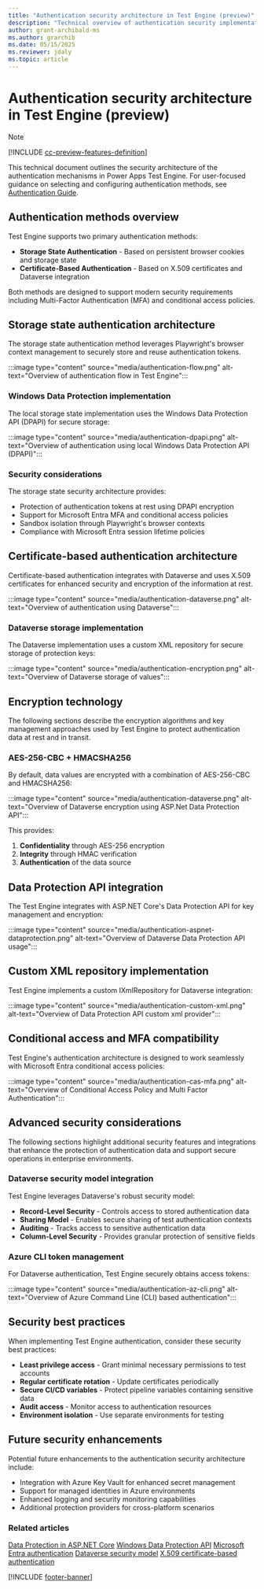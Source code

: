 ```yaml
---
title: "Authentication security architecture in Test Engine (preview)"
description: "Technical overview of authentication security implementation in Test Engine"
author: grant-archibald-ms
ms.author: grarchib
ms.date: 05/15/2025
ms.reviewer: jdaly
ms.topic: article
---
```


# Authentication security architecture in Test Engine (preview)

> [!NOTE]
> [!INCLUDE [cc-preview-features-definition](../includes/cc-preview-features-definition.md)]

This technical document outlines the security architecture of the authentication mechanisms in Power Apps Test Engine. For user-focused guidance on selecting and configuring authentication methods, see [Authentication Guide](./authentication-guide.md).

## Authentication methods overview

Test Engine supports two primary authentication methods:

- **Storage State Authentication** - Based on persistent browser cookies and storage state
- **Certificate-Based Authentication** - Based on X.509 certificates and Dataverse integration

Both methods are designed to support modern security requirements including Multi-Factor Authentication (MFA) and conditional access policies.

## Storage state authentication architecture

The storage state authentication method leverages Playwright's browser context management to securely store and reuse authentication tokens.

:::image type="content" source="media/authentication-flow.png" alt-text="Overview of authentication flow in Test Engine":::

### Windows Data Protection implementation

The local storage state implementation uses the Windows Data Protection API (DPAPI) for secure storage:

:::image type="content" source="media/authentication-dpapi.png" alt-text="Overview of authentication using local Windows Data Protection API (DPAPI)":::

### Security considerations

The storage state security architecture provides:

- Protection of authentication tokens at rest using DPAPI encryption
- Support for Microsoft Entra MFA and conditional access policies
- Sandbox isolation through Playwright's browser contexts
- Compliance with Microsoft Entra session lifetime policies

## Certificate-based authentication architecture

Certificate-based authentication integrates with Dataverse and uses X.509 certificates for enhanced security and encryption of the information at rest.

:::image type="content" source="media/authentication-dataverse.png" alt-text="Overview of authentication using Dataverse":::

### Dataverse storage implementation

The Dataverse implementation uses a custom XML repository for secure storage of protection keys:

:::image type="content" source="media/authentication-encryption.png" alt-text="Overview of  Dataverse storage of values":::

## Encryption technology

The following sections describe the encryption algorithms and key management approaches used by Test Engine to protect authentication data at rest and in transit.

### AES-256-CBC + HMACSHA256

By default, data values are encrypted with a combination of AES-256-CBC and HMACSHA256:

:::image type="content" source="media/authentication-dataverse.png" alt-text="Overview of  Dataverse encryption using ASP.Net Data Protection API":::

This provides:

1. **Confidentiality** through AES-256 encryption
2. **Integrity** through HMAC verification
3. **Authentication** of the data source

## Data Protection API integration

The Test Engine integrates with ASP.NET Core's Data Protection API for key management and encryption:

:::image type="content" source="media/authentication-aspnet-dataprotection.png" alt-text="Overview of  Dataverse Data Protection API usage":::

## Custom XML repository implementation

Test Engine implements a custom IXmlRepository for Dataverse integration:

:::image type="content" source="media/authentication-custom-xml.png" alt-text="Overview of   Data Protection API custom xml provider":::

## Conditional access and MFA compatibility

Test Engine's authentication architecture is designed to work seamlessly with Microsoft Entra conditional access policies:

:::image type="content" source="media/authentication-cas-mfa.png" alt-text="Overview of   Conditional Access Policy and Multi Factor Authentication":::

## Advanced security considerations

The following sections highlight additional security features and integrations that enhance the protection of authentication data and support secure operations in enterprise environments.

### Dataverse security model integration

Test Engine leverages Dataverse's robust security model:

- **Record-Level Security** - Controls access to stored authentication data
- **Sharing Model** - Enables secure sharing of test authentication contexts
- **Auditing** - Tracks access to sensitive authentication data
- **Column-Level Security** - Provides granular protection of sensitive fields

### Azure CLI token management

For Dataverse authentication, Test Engine securely obtains access tokens:

:::image type="content" source="media/authentication-az-cli.png" alt-text="Overview of Azure Command Line (CLI) based authentication":::

## Security best practices

When implementing Test Engine authentication, consider these security best practices:

- **Least privilege access** - Grant minimal necessary permissions to test accounts
- **Regular certificate rotation** - Update certificates periodically
- **Secure CI/CD variables** - Protect pipeline variables containing sensitive data
- **Audit access** - Monitor access to authentication resources
- **Environment isolation** - Use separate environments for testing

## Future security enhancements

Potential future enhancements to the authentication security architecture include:

- Integration with Azure Key Vault for enhanced secret management
- Support for managed identities in Azure environments
- Enhanced logging and security monitoring capabilities
- Additional protection providers for cross-platform scenarios

### Related articles

[Data Protection in ASP.NET Core](/aspnet/core/security/data-protection/introduction)
[Windows Data Protection API](/dotnet/standard/security/how-to-use-data-protection)
[Microsoft Entra authentication](/entra/identity/authentication/overview-authentication)
[Dataverse security model](../admin/wp-security-cds.md)
[X.509 certificate-based authentication](/entra/identity/authentication/concept-certificate-based-authentication)

[!INCLUDE [footer-banner](../includes/footer-banner.md)]
